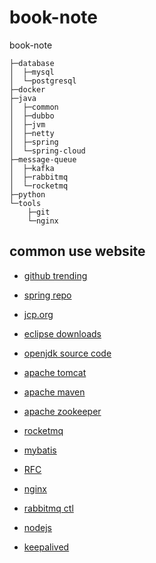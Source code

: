 # book-note
book-note
~~~
├─database
│  ├─mysql
│  └─postgresql
├─docker
├─java
│  ├─common
│  ├─dubbo
│  ├─jvm
│  ├─netty
│  ├─spring
│  └─spring-cloud
├─message-queue
│  ├─kafka
│  ├─rabbitmq
│  └─rocketmq
├─python
└─tools
    ├─git
    └─nginx

~~~
## common use website

- [github trending](https://github.com/trending/java)

- [spring repo](http://repo.spring.io/release/org/springframework/spring/)

- [jcp.org](https://jcp.org/en/home/index)

- [eclipse downloads](https://www.eclipse.org/downloads/eclipse-packages/)

- [openjdk source code](http://grepcode.com/project/repository.grepcode.com/java/root/jdk/openjdk/)

- [apache tomcat](https://tomcat.apache.org/download-80.cgi)

- [apache maven](http://maven.apache.org/)

- [apache zookeeper](http://zookeeper.apache.org/)

- [rocketmq](http://rocketmq.apache.org/docs/quick-start/)

- [mybatis](http://www.mybatis.org/mybatis-3/zh/)

- [RFC](https://tools.ietf.org/pdf/usage.shtml)

- [nginx](https://nginx.org/)

- [rabbitmq ctl](http://www.rabbitmq.com/man/rabbitmqctl.8.html)

- [nodejs](https://nodejs.org/dist/)

- [keepalived](http://www.keepalived.org/)
